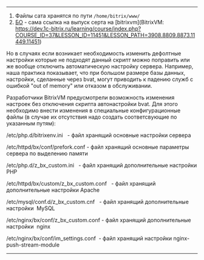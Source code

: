 
---

1. Файлы сата хранятся по пути `/home/bitrix/www/`
2.  [БО](https://support.beget.ru/questions/view?id=839) - сама ссылка на выпуск серта на [bitrixvm](BitrixVM: https://dev.1c-bitrix.ru/learning/course/index.php?COURSE_ID=37&LESSON_ID=11451&LESSON_PATH=3908.8809.8873.11449.11451)

  
Но в случаях если возникает необходимость изменить дефолтные настройки которые не подходят данный скрипт можно поправить или же вообще отключить автоматическую настройку сервера. Например, наша практика показывает, что при большом размере базы данных, настройки, сделанные через bvat, могут приводить к падению служб с ошибкой "out of memory" или отказом в обслуживании.

Разработчики BitrixVM предусмотрели возможность изменения настроек без отключения скрипта автонастройки bvat. Для этого необходимо внести изменения в специальные конфигурационные файлы (в случае их отсутствия надо создать соответсвующие по указанным путям):  

/etc/php.d/bitrixenv.ini   - файл хранящий основные настройки сервера

/etc/httpd/bx/conf/prefork.conf - файл хранящий основные параметры сервера по выделению памяти

/etc/php.d/z_bx_custom.ini   - файл хранящий дополнительные настройки PHP  

/etc/httpd/bx/custom/z_bx_custom.conf   - файл хранящий дополнительные настройки Apache  

/etc/mysql/conf.d/z_bx_custom.cnf   - файл хранящий дополнительные настройки  MySQL

/etc/nginx/bx/conf/z_bx_custom.conf - файл хранящий дополнительные настройки  nginx

/etc/nginx/bx/conf/im_settings.conf  - файл хранящий настройки nginx-push-stream-module

---

